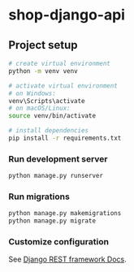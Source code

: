 # shop-django-api

## Project setup

```bash
# create virtual environment
python -m venv venv

# activate virtual environment
# on Windows:
venv\Scripts\activate
# on macOS/Linux:
source venv/bin/activate

# install dependencies
pip install -r requirements.txt
```

### Run development server

```bash
python manage.py runserver
```

### Run migrations

```bash
python manage.py makemigrations
python manage.py migrate
```


### Customize configuration

See [Django REST framework Docs](https://www.django-rest-framework.org/).
